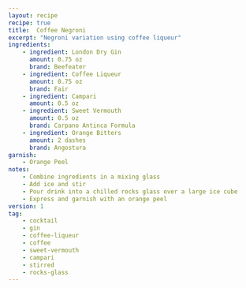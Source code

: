 ```yaml
---
layout: recipe
recipe: true
title:  Coffee Negroni
excerpt: "Negroni variation using coffee liqueur"
ingredients:
    - ingredient: London Dry Gin
      amount: 0.75 oz
      brand: Beefeater
    - ingredient: Coffee Liqueur
      amount: 0.75 oz
      brand: Fair
    - ingredient: Campari
      amount: 0.5 oz
    - ingredient: Sweet Vermouth
      amount: 0.5 oz
      brand: Carpano Antinca Formula
    - ingredient: Orange Bitters
      amount: 2 dashes
      brand: Angostura
garnish:
    - Orange Peel
notes:
    - Combine ingredients in a mixing glass
    - Add ice and stir
    - Pour drink into a chilled rocks glass over a large ice cube
    - Express and garnish with an orange peel
version: 1
tag:
    - cocktail
    - gin
    - coffee-liqueur
    - coffee
    - sweet-vermouth
    - campari
    - stirred
    - rocks-glass
---
```

